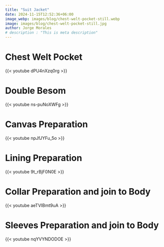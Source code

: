 ```yaml
---
title: "Suit Jacket"
date: 2024-11-15T12:52:36+06:00
image_webp: images/blog/chest-welt-pocket-still.webp
image: images/blog/chest-welt-pocket-still.jpg
author: Jorge Morales
# description : "This is meta description"
---
```


# Chest Welt Pocket

{{< youtube dPU4nXzq0rg >}}

# Double Besom

{{< youtube ns-puNoXWFg >}}

# Canvas Preparation

{{< youtube npJfJYFu_5o >}}

# Lining Preparation

{{< youtube 9t_rBjF0N0E >}}

# Collar Preparation and join to Body

{{< youtube aeTVIBmt9uA >}}

# Sleeves Preparation and join to Body

{{< youtube nqYVYNDODOE >}}